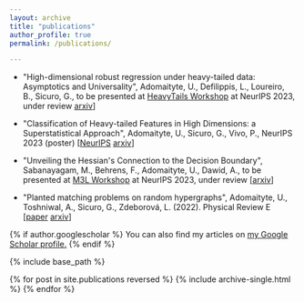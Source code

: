 ```yaml
---
layout: archive
title: "publications"
author_profile: true
permalink: /publications/

---
```

- &quot;High-dimensional robust regression under heavy-tailed data: Asymptotics and Universality&quot;, Adomaityte, U., Defilippis, L., Loureiro, B., Sicuro, G., to be presented at [HeavyTails Workshop](https://sites.google.com/view/heavy-tails-ml-2023/home) at NeurIPS 2023, under review
[arxiv](https://arxiv.org/abs/2309.16476)]

- &quot;Classification of Heavy-tailed Features in High Dimensions: a Superstatistical Approach&quot;, Adomaityte, U., Sicuro, G., Vivo, P., NeurIPS 2023 (poster)
[[NeurIPS](https://neurips.cc/virtual/2023/poster/70963) [arxiv](https://arxiv.org/abs/2304.02912)]

- &quot;Unveiling the Hessian's Connection to the Decision Boundary&quot;, Sabanayagam, M., Behrens, F., Adomaityte, U., Dawid, A., to be presented at [M3L Workshop](https://sites.google.com/view/m3l-2023) at NeurIPS 2023, under review
[[arxiv](https://arxiv.org/abs/2306.07104)]

- &quot;Planted matching problems on random hypergraphs&quot;, Adomaityte, U., Toshniwal, A., Sicuro, G., Zdeborová, L. (2022). Physical Review E 
[[paper](https://journals.aps.org/pre/abstract/10.1103/PhysRevE.106.054302) [arxiv](https://arxiv.org/abs/2209.03423)]

{% if author.googlescholar %}
  You can also find my articles on <u><a href="{{author.googlescholar}}">my Google Scholar profile</a>.</u>
{% endif %}

{% include base_path %}

{% for post in site.publications reversed %}
  {% include archive-single.html %}
{% endfor %}
